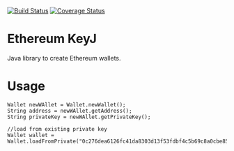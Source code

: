 [![Build Status](https://travis-ci.org/baso10/ethereumKeyJ.svg?branch=master)](https://travis-ci.org/baso10/ethereumKeyJ)
[![Coverage Status](https://coveralls.io/repos/github/baso10/ethereumKeyJ/badge.svg?branch=master)](https://coveralls.io/github/baso10/ethereumKeyJ?branch=master)

# Ethereum KeyJ

Java library to create Ethereum wallets.

# Usage
```
Wallet newWAllet = Wallet.newWallet();
String address = newWAllet.getAddress();
String privateKey = newWAllet.getPrivateKey();

//load from existing private key
Wallet wallet = Wallet.loadFromPrivate("0c276dea6126fc41da8303d13f53fdbf4c5b69c8a0cbe8526a8f56483f1b51e5");
```
